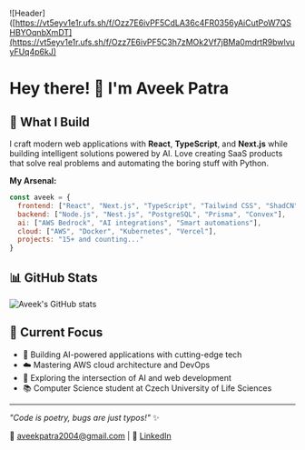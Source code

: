 
![Header]([https://vt5eyv1e1r.ufs.sh/f/Ozz7E6ivPF5CdLA36c4FR0356yAiCutPoW7QSHBYOqnbXmDT](https://vt5eyv1e1r.ufs.sh/f/Ozz7E6ivPF5C3h7zMOk2Vf7jBMa0mdrtR9bwlvuyFUq4p6kJ)

# Hey there! 👋 I'm Aveek Patra

## 🚀 What I Build

I craft modern web applications with **React**, **TypeScript**, and **Next.js** while building intelligent solutions powered by AI. Love creating SaaS products that solve real problems and automating the boring stuff with Python.

**My Arsenal:**
```javascript
const aveek = {
  frontend: ["React", "Next.js", "TypeScript", "Tailwind CSS", "ShadCN"],
  backend: ["Node.js", "Nest.js", "PostgreSQL", "Prisma", "Convex"],
  ai: ["AWS Bedrock", "AI integrations", "Smart automations"],
  cloud: ["AWS", "Docker", "Kubernetes", "Vercel"],
  projects: "15+ and counting..."
}
```

## 📊 GitHub Stats
![Aveek's GitHub stats](https://github-readme-stats.vercel.app/api?username=aveekpatra&show_icons=true&theme=radical)

## 🎯 Current Focus

- 🤖 Building AI-powered applications with cutting-edge tech
- ☁️ Mastering AWS cloud architecture and DevOps
- 🚀 Exploring the intersection of AI and web development
- 📚 Computer Science student at Czech University of Life Sciences

---

*"Code is poetry, bugs are just typos!"* ✨

📧 aveekpatra2004@gmail.com | 🔗 [LinkedIn](https://linkedin.com/in/aveekpatra)
